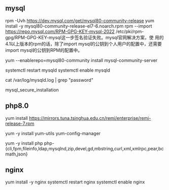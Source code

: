 ## mysql

rpm -Uvh https://dev.mysql.com/get/mysql80-community-release
yum install -y mysql80-community-release-el7-6.noarch.rpm
rpm --import https://repo.mysql.com/RPM-GPG-KEY-mysql-2022
    /etc/pki/rpm-gpg/RPM-GPG-KEY-mysql这一步签名验证失败。mysql官网解决方案，使
    用的4.1以上版本的rpm的话，除了import mysql的公钥到个人用户的配置中，还需要
    import mysql的公钥到RPM的配置中。

yum --enablerepo=mysql80-community install mysql-community-server

systemctl restart mysqld
systemctl enable mysqld

cat /var/log/mysqld.log | grep "password"

mysql_secure_installation



## php8.0

yum install https://mirrors.tuna.tsinghua.edu.cn/remi/enterprise/remi-release-7.rpm

yum -y install yum-utils
    yum-config-manager


yum -y install php php-{cli,fpm,fileinfo,ldap,mysqlnd,zip,devel,gd,mbstring,curl,xml,xmlrpc,pear,bcmath,json}


## nginx

yum install -y nginx
systemctl restart nginx
systemctl enable nginx
